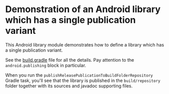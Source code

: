 # Demonstration of an Android library which has a single publication variant

This Android library module demonstrates how to define a library which has a single publication variant.

See the [build.gradle](build.gradle) file for all the details. Pay attention to the `android.publishing` block in particular.

When you run the `publishReleasePublicationToBuildFolderRepository` Gradle task,
you'll see that the library is published in the `build/repository` folder together with its sources and javadoc supporting files.